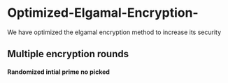 # Optimized-Elgamal-Encryption-
We have optimized the elgamal encryption method to increase its security
## Multiple encryption rounds

#### Randomized intial prime no picked

